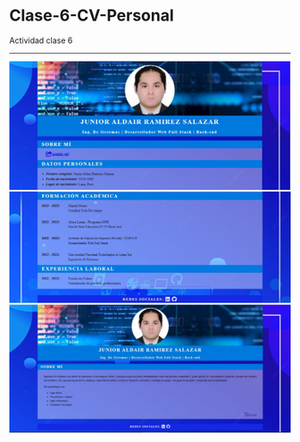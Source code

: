 # Clase-6-CV-Personal

Actividad clase 6

***

![index](img/cvpersonal1.jpg)
![SobreMi](img/cvpersonal2.jpg)
![SobreMi](img/sobremi.jpg)
